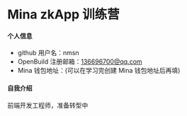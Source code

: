 # Mina zkApp 训练营


#### 个人信息

- github 用户名：nmsn
- OpenBuild 注册邮箱：136696700@qq.com
- Mina 钱包地址：(可以在学习完创建 Mina 钱包地址后再填)

#### 自我介绍

前端开发工程师，准备转型中
